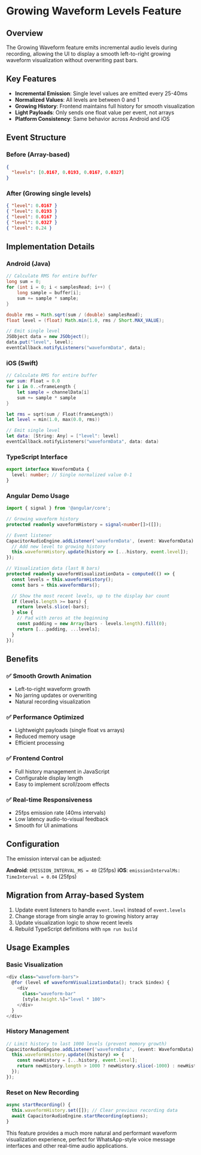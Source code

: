 # Growing Waveform Levels Feature

## Overview

The Growing Waveform feature emits incremental audio levels during recording, allowing the UI to display a smooth left-to-right growing waveform visualization without overwriting past bars.

## Key Features

- **Incremental Emission**: Single level values are emitted every 25-40ms
- **Normalized Values**: All levels are between 0 and 1
- **Growing History**: Frontend maintains full history for smooth visualization
- **Light Payloads**: Only sends one float value per event, not arrays
- **Platform Consistency**: Same behavior across Android and iOS

## Event Structure

### Before (Array-based)

```json
{
  "levels": [0.0167, 0.0193, 0.0167, 0.0327]
}
```

### After (Growing single levels)

```json
{ "level": 0.0167 }
{ "level": 0.0193 }
{ "level": 0.0167 }
{ "level": 0.0327 }
{ "level": 0.24 }
```

## Implementation Details

### Android (Java)

```java
// Calculate RMS for entire buffer
long sum = 0;
for (int i = 0; i < samplesRead; i++) {
    long sample = buffer[i];
    sum += sample * sample;
}

double rms = Math.sqrt(sum / (double) samplesRead);
float level = (float) Math.min(1.0, rms / Short.MAX_VALUE);

// Emit single level
JSObject data = new JSObject();
data.put("level", level);
eventCallback.notifyListeners("waveformData", data);
```

### iOS (Swift)

```swift
// Calculate RMS for entire buffer
var sum: Float = 0.0
for i in 0..<frameLength {
    let sample = channelData[i]
    sum += sample * sample
}

let rms = sqrt(sum / Float(frameLength))
let level = min(1.0, max(0.0, rms))

// Emit single level
let data: [String: Any] = ["level": level]
eventCallback.notifyListeners("waveformData", data: data)
```

### TypeScript Interface

```typescript
export interface WaveformData {
  level: number; // Single normalized value 0-1
}
```

### Angular Demo Usage

```typescript
import { signal } from '@angular/core';

// Growing waveform history
protected readonly waveformHistory = signal<number[]>([]);

// Event listener
CapacitorAudioEngine.addListener('waveformData', (event: WaveformData) => {
  // Add new level to growing history
  this.waveformHistory.update(history => [...history, event.level]);
});

// Visualization data (last N bars)
protected readonly waveformVisualizationData = computed(() => {
  const levels = this.waveformHistory();
  const bars = this.waveformBars();

  // Show the most recent levels, up to the display bar count
  if (levels.length >= bars) {
    return levels.slice(-bars);
  } else {
    // Pad with zeros at the beginning
    const padding = new Array(bars - levels.length).fill(0);
    return [...padding, ...levels];
  }
});
```

## Benefits

### ✅ Smooth Growth Animation

- Left-to-right waveform growth
- No jarring updates or overwriting
- Natural recording visualization

### ✅ Performance Optimized

- Lightweight payloads (single float vs arrays)
- Reduced memory usage
- Efficient processing

### ✅ Frontend Control

- Full history management in JavaScript
- Configurable display length
- Easy to implement scroll/zoom effects

### ✅ Real-time Responsiveness

- 25fps emission rate (40ms intervals)
- Low latency audio-to-visual feedback
- Smooth for UI animations

## Configuration

The emission interval can be adjusted:

**Android**: `EMISSION_INTERVAL_MS = 40` (25fps)
**iOS**: `emissionIntervalMs: TimeInterval = 0.04` (25fps)

## Migration from Array-based System

1. Update event listeners to handle `event.level` instead of `event.levels`
2. Change storage from single array to growing history array
3. Update visualization logic to show recent levels
4. Rebuild TypeScript definitions with `npm run build`

## Usage Examples

### Basic Visualization

```typescript
<div class="waveform-bars">
  @for (level of waveformVisualizationData(); track $index) {
    <div
      class="waveform-bar"
      [style.height.%]="level * 100">
    </div>
  }
</div>
```

### History Management

```typescript
// Limit history to last 1000 levels (prevent memory growth)
CapacitorAudioEngine.addListener('waveformData', (event: WaveformData) => {
  this.waveformHistory.update((history) => {
    const newHistory = [...history, event.level];
    return newHistory.length > 1000 ? newHistory.slice(-1000) : newHistory;
  });
});
```

### Reset on New Recording

```typescript
async startRecording() {
  this.waveformHistory.set([]); // Clear previous recording data
  await CapacitorAudioEngine.startRecording(options);
}
```

This feature provides a much more natural and performant waveform visualization experience, perfect for WhatsApp-style voice message interfaces and other real-time audio applications.
